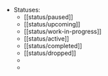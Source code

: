 - Statuses:
	- [[status/paused]]
	- [[status/upcoming]]
	- [[status/work-in-progress]]
	- [[status/active]]
	- [[status/completed]]
	- [[status/dropped]]
	-
	-